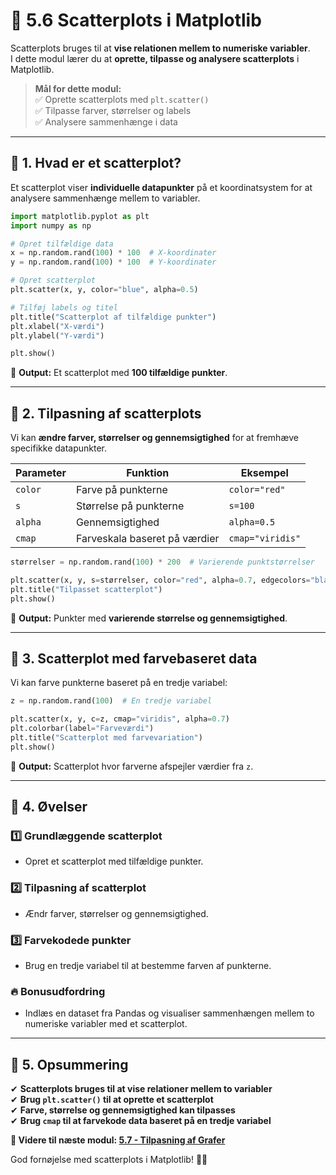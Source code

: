 # 🔵 **5.6 Scatterplots i Matplotlib**  

Scatterplots bruges til at **vise relationen mellem to numeriske variabler**.  
I dette modul lærer du at **oprette, tilpasse og analysere scatterplots** i Matplotlib.  

> **Mål for dette modul:**  
> ✅ Oprette scatterplots med `plt.scatter()`  
> ✅ Tilpasse farver, størrelser og labels  
> ✅ Analysere sammenhænge i data  

---

## 📌 **1. Hvad er et scatterplot?**  

Et scatterplot viser **individuelle datapunkter** på et koordinatsystem for at analysere sammenhænge mellem to variabler.  

```python
import matplotlib.pyplot as plt
import numpy as np

# Opret tilfældige data
x = np.random.rand(100) * 100  # X-koordinater
y = np.random.rand(100) * 100  # Y-koordinater

# Opret scatterplot
plt.scatter(x, y, color="blue", alpha=0.5)

# Tilføj labels og titel
plt.title("Scatterplot af tilfældige punkter")
plt.xlabel("X-værdi")
plt.ylabel("Y-værdi")

plt.show()
```

📌 **Output:** Et scatterplot med **100 tilfældige punkter**.

---

## 🎨 **2. Tilpasning af scatterplots**  

Vi kan **ændre farver, størrelser og gennemsigtighed** for at fremhæve specifikke datapunkter.  

| Parameter | Funktion | Eksempel |
|------------|----------|----------|
| `color` | Farve på punkterne | `color="red"` |
| `s` | Størrelse på punkterne | `s=100` |
| `alpha` | Gennemsigtighed | `alpha=0.5` |
| `cmap` | Farveskala baseret på værdier | `cmap="viridis"` |

```python
størrelser = np.random.rand(100) * 200  # Varierende punktstørrelser

plt.scatter(x, y, s=størrelser, color="red", alpha=0.7, edgecolors="black")
plt.title("Tilpasset scatterplot")
plt.show()
```

📌 **Output:** Punkter med **varierende størrelse og gennemsigtighed**.

---

## 🔄 **3. Scatterplot med farvebaseret data**  

Vi kan farve punkterne baseret på en tredje variabel:  

```python
z = np.random.rand(100)  # En tredje variabel

plt.scatter(x, y, c=z, cmap="viridis", alpha=0.7)
plt.colorbar(label="Farveværdi")
plt.title("Scatterplot med farvevariation")
plt.show()
```

📌 **Output:** Scatterplot hvor farverne afspejler værdier fra `z`.

---

## 🎯 **4. Øvelser**  

### 1️⃣ **Grundlæggende scatterplot**  
- Opret et scatterplot med tilfældige punkter.  

### 2️⃣ **Tilpasning af scatterplot**  
- Ændr farver, størrelser og gennemsigtighed.  

### 3️⃣ **Farvekodede punkter**  
- Brug en tredje variabel til at bestemme farven af punkterne.  

### 🔥 **Bonusudfordring**  
- Indlæs en dataset fra Pandas og visualiser sammenhængen mellem to numeriske variabler med et scatterplot.  

---

## 🚀 **5. Opsummering**  
✔ **Scatterplots bruges til at vise relationer mellem to variabler**  
✔ **Brug `plt.scatter()` til at oprette et scatterplot**  
✔ **Farve, størrelse og gennemsigtighed kan tilpasses**  
✔ **Brug `cmap` til at farvekode data baseret på en tredje variabel**  

**📌 Videre til næste modul: [5.7 - Tilpasning af Grafer](5.7-Tilpasning-af-Grafer.md)**  

God fornøjelse med scatterplots i Matplotlib! 🔵🐍  
